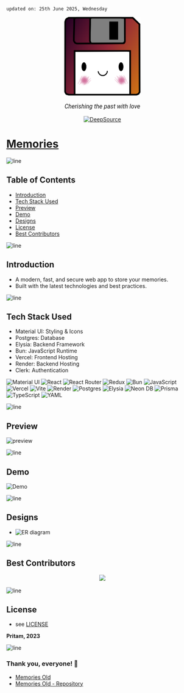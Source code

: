     updated on: 25th June 2025, Wednesday

<div align=center>
    <a href="https://memories-pritam.vercel.app">
        <img width=200 src="./client/public/favicon.ico">
    </a>
    <p style="font-family: roboto, calibri; font-size:12pt; font-style:italic"> Cherishing the past with love </p>
    <a href="https://deepsource.io/gh/warmachine028/memories/?ref=repository-badge">
        <img src="https://deepsource.io/gh/warmachine028/memories.svg/?label=active+issues&show_trend=true&token=yo-jfXJvA6yZ9Kbag8WQCuj2" alt="DeepSource">
    </a>
</div>

# [Memories](https://memories-pritam.vercel.app)

![line]

## Table of Contents

-   [Introduction](#introduction)
-   [Tech Stack Used](#tech-stack-used)
-   [Preview](#preview)
-   [Demo](#demo)
-   [Designs](#designs)
-   [License](#license)
-   [Best Contributors](#best-contributors)

![line]

## Introduction

-   A modern, fast, and secure web app to store your memories.
-   Built with the latest technologies and best practices.

![line]

## Tech Stack Used

-   Material UI: Styling & Icons
-   Postgres: Database
-   Elysia: Backend Framework
-   Bun: JavaScript Runtime
-   Vercel: Frontend Hosting
-   Render: Backend Hosting
-   Clerk: Authentication

![Material UI](https://img.shields.io/badge/Material--UI-0081CB?style=for-the-badge&logo=material-ui&logoColor=white) ![React](https://img.shields.io/badge/react-%2320232a.svg?style=for-the-badge&logo=react&logoColor=%2361DAFB) ![React Router](https://img.shields.io/badge/React_Router-CA4245?style=for-the-badge&logo=react-router&logoColor=white) ![Redux](https://img.shields.io/badge/Redux-593D88?style=for-the-badge&logo=redux&logoColor=white) ![Bun](https://img.shields.io/badge/Bun-000000?style=for-the-badge&logo=bun&logoColor=e9ded2) ![JavaScript](https://img.shields.io/badge/javascript-%23323330.svg?style=for-the-badge&logo=javascript&logoColor=%23F7DF1E) ![Vercel](https://img.shields.io/badge/Vercel-000000?style=for-the-badge&logo=vercel&logoColor=white) ![Vite](https://img.shields.io/badge/vite-%23646CFF.svg?style=for-the-badge&logo=vite&logoColor=white) ![Render](https://img.shields.io/badge/Render-000000?style=for-the-badge&logo=render&logoColor=white)  ![Postgres](https://img.shields.io/badge/postgres-%23316192.svg?style=for-the-badge&logo=postgresql&logoColor=white) ![Elysia](https://img.shields.io/badge/elysia-000000?style=for-the-badge&logo=elysia&logoColor=white) ![Neon DB](https://img.shields.io/badge/Neon%20DB-21946e?style=for-the-badge&logo=neon&logoColor=white) ![Prisma](https://img.shields.io/badge/Prisma-000000?style=for-the-badge&logo=prisma&logoColor=white) ![TypeScript](https://img.shields.io/badge/typescript-%23007ACC.svg?style=for-the-badge&logo=typescript&logoColor=white) ![YAML](https://img.shields.io/badge/clerk-%23ffffff.svg?style=for-the-badge&logo=clerk&logoColor=151515)   

![line]

## Preview

![preview](https://github.com/warmachine028/memories/assets/75939390/6b1ab1f2-42d1-4283-ba4d-1163f2a156d0)

![line]

## Demo

![Demo](https://github.com/warmachine028/memories/raw/main/assets/demo.gif)

![line]

## Designs

-   ![ER diagram](https://github.com/warmachine028/memories/assets/75939390/d5ac36b6-2c2b-4987-8977-3620154afefd)

![line]

## Best Contributors

<div align="center">
    <a  href="https://github.com/warmachine028/memories/graphs/contributors">
        <img src="https://contrib.rocks/image?repo=warmachine028/memories" />
    </a>
</div>

![line]

## License

-   see [LICENSE]

**Pritam, 2023**

[license]: https://github.com/warmachine028/memories/blob/main/LICENSE

![line]

### Thank you, everyone! 💚

-   [Memories Old](https://memories-old.vercel.app)
-   [Memories Old - Repository](https://github.com/warmachine028/memories/tree/memories-old)

[line]: https://user-images.githubusercontent.com/75939390/137615281-3a875960-92cc-407f-97fe-fd2319bdb252.png

<!-- 25/06/25 -->
